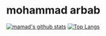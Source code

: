 # mohammad arbab

[![mamad's github stats](https://github-readme-stats.vercel.app/api?username=mamadgit1376&show_icons=true&hide=issues&bg_color=0D1117&text_color=c9d1d9&icon_color=ff3860&title_color=7957d5&hide_border=true&count_private=true)](#)
[![Top Langs](https://github-readme-stats.vercel.app/api/top-langs/?username=mamadgit1376&layout=compact&langs_count=7&hide=html&bg_color=0D1117&text_color=c9d1d9&icon_color=ff3860&title_color=7957d5&hide_border=true)](#)
